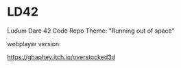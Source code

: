 # LD42
Ludum Dare 42 Code Repo
Theme: "Running out of space"


webplayer version:

https://ghaphey.itch.io/overstocked3d
